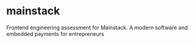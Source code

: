 # mainstack
Frontend engineering assessment for Mainstack. A modern software and embedded payments for entrepreneurs
